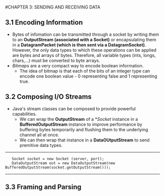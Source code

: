 #CHAPTER 3: SENDING AND RECEIVING DATA
## 3.1 Encoding Information
- Bytes of infomation can be transmitted through a socket by writing them to an **OutputStream (associated with a Socket)** or encapsulating them in a **DatagramPacket (which is then sent via a DatagramSocket)**. However, the only data types to which these operations can be applied are bytes and arrays of bytes. Therefore, all variable types (ints, longs, chars,...) must be converted to byte arrays.
- *Bitmaps* are a very compact way to encode boolean information. 
  - The idea of bitmap is that each of the bits of an integer type can encode one boolean value - 0 representing false and 1 representing true.
## 3.2 Composing I/O Streams
- Java's stream classes can be composed to provide powerful capabilities.
  - We can wrap the **OutputStream** of a **Socket* instance in a **BufferedOutputStream** instance to improve performance by buffering bytes temporarily and flushing them to the underlying channel all at once.
   - We can then wrap that instance in a **DataOUtputStream** to send premitive data types.
--------------------------------------------------------------------------------------------------------
       Socket socket = new Socket (server, port);
       DataOutputStream out = new DataOutputStream(new BufferedOutputStream(socket.getOutputStream()));
-------------------------------------------------------------------------------------------------------
## 3.3 Framing and Parsing

